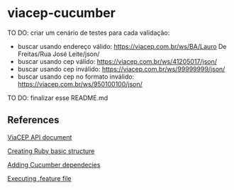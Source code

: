 # viacep-cucumber

TO DO: criar um cenário de testes para cada validação:
- buscar usando endereço válido: https://viacep.com.br/ws/BA/Lauro De Freitas/Rua José Leite/json/
- buscar usando cep válido: https://viacep.com.br/ws/41205017/json/
- buscar usando cep inválido: https://viacep.com.br/ws/99999999/json/
- buscar usando cep no formato inválido: https://viacep.com.br/ws/950100100/json/

TO DO: finalizar esse README.md

## References
[ViaCEP API document](https://viacep.com.br/)

[Creating Ruby basic structure](https://stackoverflow.com/questions/30358612/how-to-create-a-gemfile)

[Adding Cucumber dependecies](https://cucumber.io/docs/installation/ruby/)

[Executing .feature file](https://www.youtube.com/watch?v=YcepXZ2VR0I)
